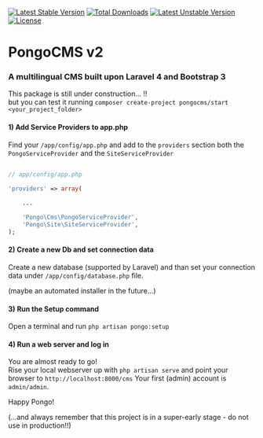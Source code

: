 [![Latest Stable Version](https://poser.pugx.org/pongocms/start/v/stable.svg)](https://packagist.org/packages/pongocms/start)
[![Total Downloads](https://poser.pugx.org/pongocms/start/downloads.svg)](https://packagist.org/packages/pongocms/start)
[![Latest Unstable Version](https://poser.pugx.org/pongocms/start/v/unstable.svg)](https://packagist.org/packages/pongocms/start)
[![License](https://poser.pugx.org/pongocms/start/license.svg)](https://packagist.org/packages/pongocms/start)
# PongoCMS v2

### A multilingual CMS built upon Laravel 4 and Bootstrap 3

This package is still under construction... !!  
but you can test it running `composer create-project pongocms/start <your_project_folder>`

#### 1) Add Service Providers to app.php

Find your `/app/config/app.php` and add to the `providers` section both the `PongoServiceProvider` and the `SiteServiceProvider`

```php

// app/config/app.php

'providers' => array(
    
    ...

    'Pongo\Cms\PongoServiceProvider',
    'Pongo\Site\SiteServiceProvider',
);
```

#### 2) Create a new Db and set connection data

Create a new database (supported by Laravel) and than set your connection data under `/app/config/database.php` file.

(maybe an automated installer in the future...)

#### 3) Run the Setup command

Open a terminal and run `php artisan pongo:setup`

#### 4) Run a web server and log in

You are almost ready to go!  
Rise your local webserver up with `php artisan serve` and point your browser to `http://localhost:8000/cms`
Your first (admin) account is `admin/admin`.

Happy Pongo!

(...and always remember that this project is in a super-early stage - do not use in production!!)
